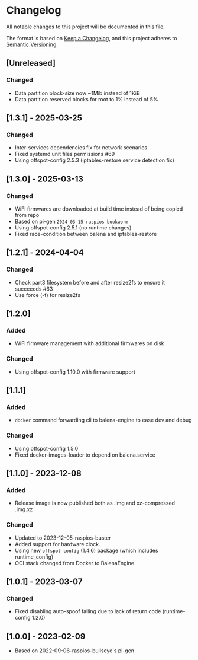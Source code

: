 # Changelog

All notable changes to this project will be documented in this file.

The format is based on [Keep a Changelog](https://keepachangelog.com/en/1.0.0/),
and this project adheres to [Semantic Versioning](https://semver.org/spec/v2.0.0.html).

## [Unreleased]

### Changed

- Data partition block-size now ~1Mib instead of 1KiB
- Data partition reserved blocks for root to 1% instead of 5%

## [1.3.1] - 2025-03-25

### Changed

- Inter-services dependencies fix for network scenarios
- Fixed systemd unit files permissions #69
- Using offspot-config 2.5.3 (iptables-restore service detection fix)

## [1.3.0] - 2025-03-13

### Changed

- WiFi firmwares are downloaded at build time instead of being copied from repo
- Based on pi-gen `2024-03-15-raspios-bookworm`
- Using offspot-config 2.5.1 (no runtime changes)
- Fixed race-condition between balena and iptables-restore

## [1.2.1] - 2024-04-04

### Changed

- Check part3 filesystem before and after resize2fs to ensure it succeeeds #63
- Use force (-f) for resize2fs

## [1.2.0]

### Added

- WiFi firmware management with additional firmwares on disk

### Changed

- Using offspot-config 1.10.0 with firmware support

## [1.1.1]

### Added

- `docker` command forwarding cli to balena-engine to ease dev and debug

### Changed

- Using offspot-config 1.5.0
- Fixed docker-images-loader to depend on balena.service

## [1.1.0] - 2023-12-08

### Added

- Release image is now published both as .img and xz-compressed .img.xz

### Changed

- Updated to 2023-12-05-raspios-buster
- Added support for hardware clock.
- Using new `offspot-config` (1.4.6) package (which includes runtime_config)
- OCI stack changed from Docker to BalenaEngine

## [1.0.1] - 2023-03-07

### Changed

- Fixed disabling auto-spoof failing due to lack of return code (runtime-config 1.2.0)

## [1.0.0] - 2023-02-09

* Based on 2022-09-06-raspios-bullseye's pi-gen

